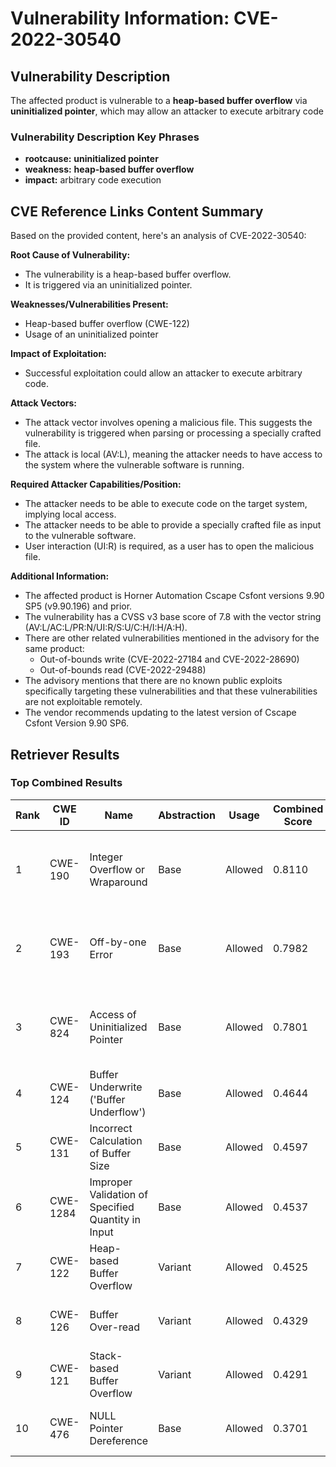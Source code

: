 # Vulnerability Information: CVE-2022-30540

## Vulnerability Description
The affected product is vulnerable to a **heap-based buffer overflow** via **uninitialized pointer**, which may allow an attacker to execute arbitrary code

### Vulnerability Description Key Phrases
- **rootcause:** **uninitialized pointer**
- **weakness:** **heap-based buffer overflow**
- **impact:** arbitrary code execution

## CVE Reference Links Content Summary
Based on the provided content, here's an analysis of CVE-2022-30540:

**Root Cause of Vulnerability:**

*   The vulnerability is a heap-based buffer overflow.
*   It is triggered via an uninitialized pointer.

**Weaknesses/Vulnerabilities Present:**

*   Heap-based buffer overflow (CWE-122)
*   Usage of an uninitialized pointer

**Impact of Exploitation:**

*   Successful exploitation could allow an attacker to execute arbitrary code.

**Attack Vectors:**

*   The attack vector involves opening a malicious file. This suggests the vulnerability is triggered when parsing or processing a specially crafted file.
*   The attack is local (AV:L), meaning the attacker needs to have access to the system where the vulnerable software is running.

**Required Attacker Capabilities/Position:**

*   The attacker needs to be able to execute code on the target system, implying local access.
*   The attacker needs to be able to provide a specially crafted file as input to the vulnerable software.
*   User interaction (UI:R) is required, as a user has to open the malicious file.

**Additional Information:**

*   The affected product is Horner Automation Cscape Csfont versions 9.90 SP5 (v9.90.196) and prior.
*   The vulnerability has a CVSS v3 base score of 7.8 with the vector string (AV:L/AC:L/PR:N/UI:R/S:U/C:H/I:H/A:H).
*   There are other related vulnerabilities mentioned in the advisory for the same product:
    *   Out-of-bounds write (CVE-2022-27184 and CVE-2022-28690)
    *   Out-of-bounds read (CVE-2022-29488)
*   The advisory mentions that there are no known public exploits specifically targeting these vulnerabilities and that these vulnerabilities are not exploitable remotely.
*   The vendor recommends updating to the latest version of Cscape Csfont Version 9.90 SP6.

## Retriever Results

### Top Combined Results

| Rank | CWE ID | Name | Abstraction | Usage | Combined Score | Retrievers | Individual Scores |
|------|--------|------|-------------|-------|---------------|------------|-------------------|
| 1 | CWE-190 | Integer Overflow or Wraparound | Base | Allowed | 0.8110 | dense, sparse, graph | dense: 0.637, sparse: 0.290, graph: 0.914 |
| 2 | CWE-193 | Off-by-one Error | Base | Allowed | 0.7982 | dense, sparse, graph | dense: 0.611, sparse: 0.291, graph: 0.912 |
| 3 | CWE-824 | Access of Uninitialized Pointer | Base | Allowed | 0.7801 | dense, sparse, graph | dense: 0.669, sparse: 0.292, graph: 0.778 |
| 4 | CWE-124 | Buffer Underwrite ('Buffer Underflow') | Base | Allowed | 0.4644 | dense, sparse | dense: 0.631, sparse: 0.259 |
| 5 | CWE-131 | Incorrect Calculation of Buffer Size | Base | Allowed | 0.4597 | dense, sparse | dense: 0.618, sparse: 0.263 |
| 6 | CWE-1284 | Improper Validation of Specified Quantity in Input | Base | Allowed | 0.4537 | sparse, graph | sparse: 0.273, graph: 0.832 |
| 7 | CWE-122 | Heap-based Buffer Overflow | Variant | Allowed | 0.4525 | dense, sparse | dense: 0.631, sparse: 0.305 |
| 8 | CWE-126 | Buffer Over-read | Variant | Allowed | 0.4329 | dense, sparse | dense: 0.632, sparse: 0.267 |
| 9 | CWE-121 | Stack-based Buffer Overflow | Variant | Allowed | 0.4291 | dense, sparse | dense: 0.620, sparse: 0.270 |
| 10 | CWE-476 | NULL Pointer Dereference | Base | Allowed | 0.3701 | sparse, graph | sparse: 0.252, graph: 0.631 |

